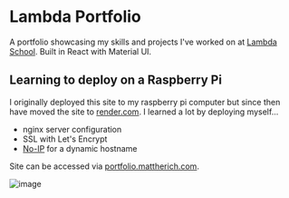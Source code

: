 # Lambda Portfolio

A portfolio showcasing my skills and projects I've worked on at [Lambda School](https://lambdaschool.com/). Built in React with Material UI.

## Learning to deploy on a Raspberry Pi

I originally deployed this site to my raspberry pi computer but since then have moved the site to [render.com](http://render.com/). I learned a lot by deploying myself...

- nginx server configuration
- SSL with Let's Encrypt
- [No-IP](https://www.noip.com/) for a dynamic hostname

Site can be accessed via [portfolio.mattherich.com](https://portfolio.mattherich.com/).

![image](https://i.imgur.com/FDSdUjo.png)